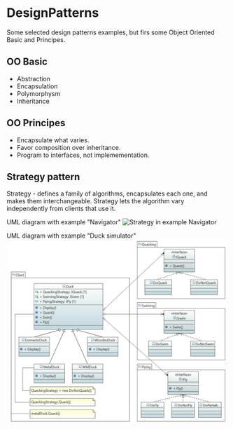 # DesignPatterns

Some selected design patterns examples, but firs some Object Oriented Basic and Principes.

## OO Basic
- Abstraction
- Encapsulation
- Polymorphysm
- Inheritance

## OO Principes
- Encapsulate what varies.
- Favor composition over inheritance.
- Program to interfaces, not implemementation.
 
## Strategy pattern

Strategy - defines a family of algorithms, encapsulates each one, and makes them interchangeable. Strategy lets the algorithm vary independently from clients that use it. 

UML diagram with example "Navigator" 
![Strategy in example Navigator](/Doc/UML/StrategyNavigate.jpg)

UML diagram with example "Duck simulator" 
![Strategy in example Duck](/Doc/UML/StrategyDuck.jpg) 
 
